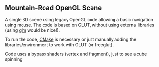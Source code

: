 ## Mountain-Road OpenGL Scene

A single 3D scene using legacy OpenGL code allowing a basic navigation using mouse. The code is based on GLUT, without using external libraries (using [glm] would be nice!).

To run the code, [CMake] is necessary or just manually adding the libraries/environment to work with GLUT (or freeglut).

Code uses a bypass shaders (vertex and fragment), just to see a cube spinning.

[glm]: <https://glm.g-truc.net/0.9.8/index.html>
[CMake]: <https://cmake.org/>